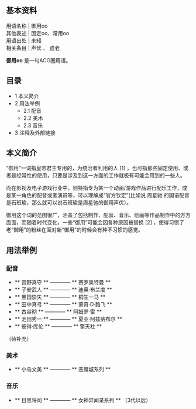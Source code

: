 **基本资料**  
---  
用语名称  |  御用oo   
其他表述  |  固定oo、常用oo   
用语出处  |  未知   
相关条目  |  声优  、  遗老   
  
**御用oo** 是一句ACG圈用语。

##  目录

  * 1  本义简介 
  * 2  用法举例 
    * 2.1  配音 
    * 2.2  美术 
    * 2.3  音乐 
  * 3  注释及外部链接 

##  本义简介

“御用”一词指皇帝君主专用的，为统治者利用的人  [1]  ，也可指那些固定使用、或者是经常性的使用，只要是涉及到这一方面的工作就极有可能会用到的一些人。

而在影视及电子游戏行业中，则特指专为某一个动画/游戏作品进行配乐工作，或是某一角色的配音或者演员等，可以理解成“官方钦定”(比如说  周星驰
的国语配音是石班瑜，那么就可以说石班瑜是周星驰的御用声优）。

御用这个词的范围很广，涵盖了包括制作、配音、音乐、绘画等作品制作中的方方面面，而随着时代变化，一些“御用”可能会因各种原因被替换  [2]
，使得习惯了老“御用”的粉丝在面对新“御用”的时候会有种不习惯的感觉。

##  用法举例

###  配音

  * ** 宫野真守  ** ———— ** 赛罗奥特曼  **
  * ** 子安武人  ** ———— ** 迪奥·布兰度  **
  * ** 黑田崇矢  ** ———— ** 桐生一马  **
  * ** 田中真弓  ** ———— ** 蒙奇·D·路飞  **
  * ** 古谷彻  ** ———— ** 阿姆罗·雷  **
  * ** 池田秀一  ** ———— ** 夏亚·阿兹纳布尔  **
  * ** 彼得·库伦  ** ———— ** 擎天柱  **

（待补充）

###  美术

  * ** 小岛文美  ** ———— ** 恶魔城系列  **

###  音乐

  * ** 目黑将司  ** ———— ** 女神异闻录系列  ** （3代以后） 
